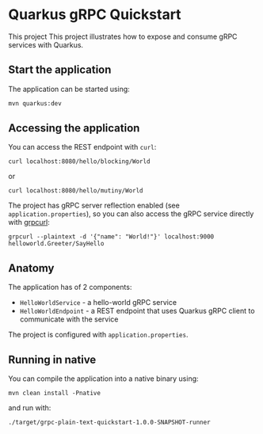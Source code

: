 Quarkus gRPC Quickstart
========================

This project 
This project illustrates how to expose and consume gRPC services with Quarkus.

## Start the application

The application can be started using: 

```bash
mvn quarkus:dev
```  

## Accessing the application

You can access the REST endpoint with `curl`:
```
curl localhost:8080/hello/blocking/World
```                                     

or
```
curl localhost:8080/hello/mutiny/World
```

The project has gRPC server reflection enabled (see `application.properties`), so you can also access 
the gRPC service directly with [grpcurl](https://github.com/fullstorydev/grpcurl):
```
grpcurl --plaintext -d '{"name": "World!"}' localhost:9000 helloworld.Greeter/SayHello
``` 

## Anatomy
The application has of 2 components:

* `HelloWorldService` - a hello-world gRPC service 
* `HelloWorldEndpoint` - a REST endpoint that uses Quarkus gRPC client to communicate with
the service

The project is configured with `application.properties`.


## Running in native

You can compile the application into a native binary using:

`mvn clean install -Pnative`

and run with:

`./target/grpc-plain-text-quickstart-1.0.0-SNAPSHOT-runner` 
